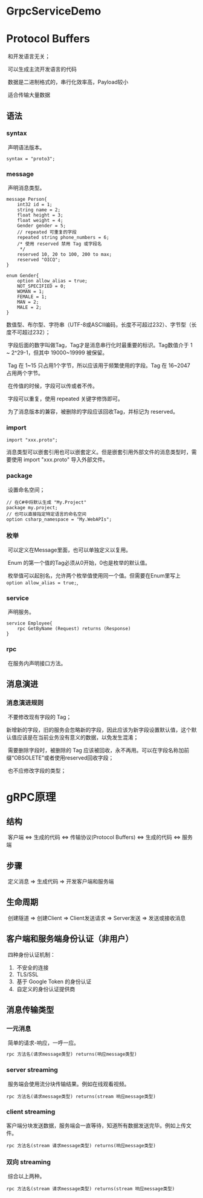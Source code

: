 # GrpcServiceDemo

# Protocol Buffers

​	和开发语言无关；

​	可以生成主流开发语言的代码

​	数据是二进制格式的，串行化效率高，Payload较小

​	适合传输大量数据

## 语法

### syntax

​	声明语法版本。


```
syntax = "proto3";
```

### message

​	声明消息类型。

```
message Person{
	int32 id = 1;
	string name = 2;
	float height = 3;
	float weight = 4;
	Gender gender = 5;
	// repeated 可重复的字段
	repeated string phone_numbers = 6;
	/* 使用 reserved 禁用 Tag 或字段名 
	 */
	reserved 10, 20 to 100, 200 to max;
	reserved "OICQ";
}

enum Gender{
	option allow_alias = true;
	NOT_SPECIFIED = 0;
	WOMAN = 1;
	FEMALE = 1;
	MAN = 2;
	MALE = 2;
}
```

​	数值型、布尔型、字符串（UTF-8或ASCII编码，长度不可超过232）、字节型（长度不可超过232）；

​	字段后面的数字叫做Tag，Tag才是消息串行化时最重要的标识。Tag数值介于 1 ~ 2^29-1，但其中 19000~19999 被保留。

​	Tag 在 1~15 只占用1个字节，所以应该用于频繁使用的字段。Tag 在 16~2047 占用两个字节。

​	在传值的时候，字段可以传或者不传。

​	字段可以重复，使用 repeated 关键字修饰即可。

​	为了消息版本的兼容，被删除的字段应该回收Tag，并标记为 reserved。

### import

```
import "xxx.proto";
```

​	消息类型可以嵌套引用也可以嵌套定义。但是嵌套引用外部文件的消息类型时，需要使用 import "xxx.proto" 导入外部文件。

### package

​	设置命名空间；

```
// 在C#中将默认生成 "My.Project"
package my.project;
// 也可以直接指定特定语言的命名空间
option csharp_namespace = "My.WebAPIs";
```

### 枚举

​	可以定义在Message里面，也可以单独定义以复用。

​	Enum 的第一个值的Tag必须从0开始，0也是枚举的默认值。

​	枚举值可以起别名，允许两个枚举值使用同一个值。但需要在Enum里写上 `option allow_alias = true;`,

### service

​	声明服务。

```
service Employee{
	rpc GetByName (Request) returns (Response)
}
```



### rpc

​	在服务内声明接口方法。

## 消息演进

### 消息演进规则

​	不要修改现有字段的 Tag；

​	新增新的字段，旧的服务会忽略新的字段，因此应该为新字段设置默认值，这个默认值应该是在当前业务没有意义的数据，以免发生混淆；

​	需要删除字段时，被删除的 Tag 应该被回收，永不再用。可以在字段名称加前缀“OBSOLETE”或者使用reserved回收字段；

​	也不应修改字段的类型；

# gRPC原理

## 结构

​	客户端 <=> 生成的代码 <=> 传输协议(Protocol Buffers) <=> 生成的代码 <=> 服务端

## 步骤

​	定义消息 => 生成代码 => 开发客户端和服务端

## 生命周期

​	创建隧道 => 创建Client => Client发送请求 => Server发送 => 发送或接收消息

## 客户端和服务端身份认证（非用户）

​	四种身份认证机制：

1. ​	不安全的连接
2. ​	TLS/SSL
3. ​	基于 Google Token 的身份认证
4. ​	自定义的身份认证提供商

## 消息传输类型

### 一元消息

​	简单的请求-响应，一呼一应。

```protobuf
rpc 方法名(请求message类型) returns(响应message类型)
```

### server streaming

​	服务端会使用流分块传输结果。例如在线观看视频。

```
rpc 方法名(请求message类型) returns(stream 响应message类型)
```

### client streaming

​	客户端分块发送数据，服务端会一直等待，知道所有数据发送完毕。例如上传文件。

```
rpc 方法名(stream 请求message类型) returns(响应message类型)
```

### 双向 streaming

​	综合以上两种。

```
rpc 方法名(stream 请求message类型) returns(stream 响应message类型)
```

